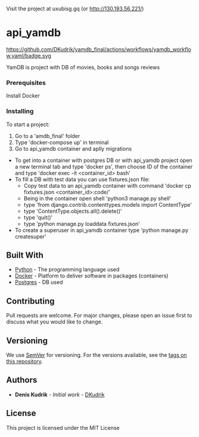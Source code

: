 Visit the project at uxubisg.gq (or http://130.193.56.221/)


# api_yamdb
https://github.com/DKudrik/yamdb_final/actions/workflows/yamdb_workflow.yaml/badge.svg

YamDB is project with DB of movies, books and songs reviews

### Prerequisites

Install Docker

### Installing

To start a project:
1. Go to a 'amdb_final' folder
2. Type 'docker-compose up' in terminal
3. Go to api_yamdb container and aplly migrations
* To get into a container with postgres DB or with api_yamdb project open a new terminal tab 
   and type 'docker ps', then choose ID of the container and type 'docker exec -it <container_id> bash'
*  To fill a DB with test data you can use fixtures.json file:
    - Copy test data to an api_yamdb container with command 'docker cp fixtures.json <container_id>:code/' 
    - Being in the container open shell 'python3 manage.py shell'
    - type 'from django.contrib.contenttypes.models import ContentType'
    - type 'ContentType.objects.all().delete()'
    - type 'quit()'
    - type 'python manage.py loaddata fixtures.json'
*  To create a superuser in api_yamdb container type 'python manage.py createsuper'

## Built With

* [Python](https://www.python.org/) - The programming language used
* [Docker](https://maven.apache.org/) - Platform to deliver software in packages (containers)
* [Postgres](https://www.postgresql.org/) - DB used

## Contributing

Pull requests are welcome. For major changes, please open an issue first to discuss what you would like to change.

## Versioning

We use [SemVer](http://semver.org/) for versioning. For the versions available, see the [tags on this repository](https://github.com/DKudrik/project/tags). 

## Authors

* **Denis Kudrik** - *Initial work* - [DKudrik](https://github.com/DKudrik/infra_sp2)

## License

This project is licensed under the MIT License
